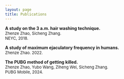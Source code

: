 ```yaml
---
layout: page
title: Publications
---
```


**A study on the 3 a.m. hair washing technique.**  
<span style="font-size: small;">Zhenze Zhao, Sicheng Zhang.  
NEYC, 2018.</span>

**A study of maximum ejaculatory frequency in humans.**  
<span style="font-size: small;">Zhenze Zhao. 2022.</span>

**The PUBG method of getting killed.**  
<span style="font-size: small;">Zhenze Zhao, Yubo Wang, Ziheng Wei, Sicheng Zhang.  
PUBG Mobile, 2024.</span>

<!-- # COMMENT EXPLAINING THIS PAGE -- 
We're currently using this section of the site to host these tutorials,
  but you might want to use it to showcase and describe your `Research`,
  to chronicle various `Talks` you've given over your history, or to
  write about various news or updates that have happened to you.

You can update the `title` of file (line 3) to change the heading of 
  the page and its title in the browser. To change how it's referred to
  in the navigation and/or adjust its url, see `data/navigation.yml` file.
-->


